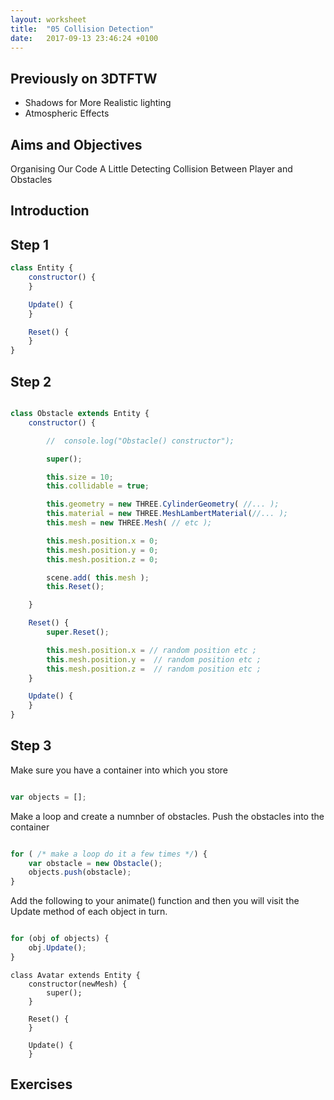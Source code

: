 ```yaml
---
layout: worksheet
title:  "05 Collision Detection"
date:   2017-09-13 23:46:24 +0100
---
```


## Previously on 3DTFTW
- Shadows for More Realistic lighting
- Atmospheric Effects

## Aims and Objectives
Organising Our Code A Little
Detecting Collision Between Player and Obstacles


## Introduction

## Step 1

~~~ javascript
class Entity {
	constructor() {
	}

	Update() {
	}

	Reset() {
	}
}
~~~

## Step 2

~~~ javascript

class Obstacle extends Entity {
	constructor() {

        //	console.log("Obstacle() constructor");

        super();

		this.size = 10;
		this.collidable = true;

		this.geometry = new THREE.CylinderGeometry( //... );
		this.material = new THREE.MeshLambertMaterial(//... );
		this.mesh = new THREE.Mesh( // etc );

		this.mesh.position.x = 0;
		this.mesh.position.y = 0;
		this.mesh.position.z = 0;

		scene.add( this.mesh );
		this.Reset();

	}

	Reset() {
        super.Reset();

		this.mesh.position.x = // random position etc ;
		this.mesh.position.y =  // random position etc ;
		this.mesh.position.z =  // random position etc ;
	}

	Update() {
	}
}

~~~


## Step 3

Make sure you have a container into which you store

~~~ javascript

var objects = [];

~~~

Make a loop and create a numnber of obstacles.
Push the obstacles into the container

~~~ javascript

for ( /* make a loop do it a few times */) {
    var obstacle = new Obstacle();
    objects.push(obstacle);
}

~~~

Add the following to your animate() function and then you will visit the Update method of each object in turn.

~~~ javascript

for (obj of objects) {
    obj.Update();
}

~~~



~~~
class Avatar extends Entity {
	constructor(newMesh) {
		super();
    }

    Reset() {
    }

    Update() {
    }
~~~


## Exercises
